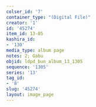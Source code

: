 ```yaml
---
colser_id: '7'
container_type: "(Digital File)"
creator: '1'
id: '45274'
item_id: 13-05
kashira_id:
- '130'
media_type: album page
notes: 2; Gabu
objid: ldpd_bun_album_13_1305
sequence: '1305'
series: '13'
tag_id:
- '8'
slug: '45274'
layout: image_page
---
```

